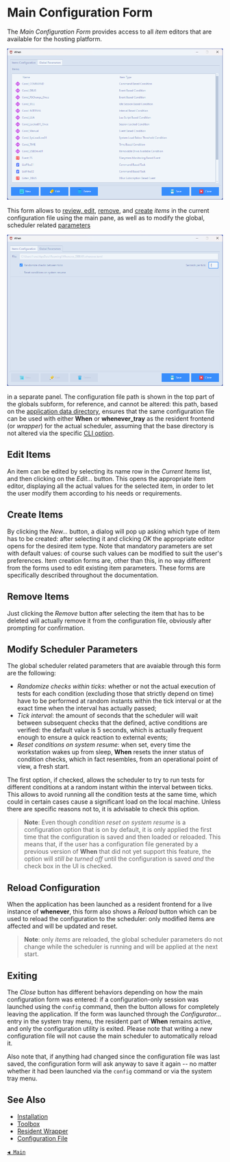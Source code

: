# Main Configuration Form

The _Main Configuration Form_ provides access to all _item_ editors that are available for the hosting platform.

![MainWindow](graphics/when-config-main-items.png)

This form allows to [review, edit](#edit-items), [remove](#remove-items), and [create](#create-items) _items_ in the current configuration file using the main pane, as well as to modify the global, scheduler related [parameters](#modify-scheduler-parameters)

![MainWindow](graphics/when-config-main-globals.png)

in a separate panel. The configuration file path is shown in the top part of the globals subform, for reference, and cannot be altered: this path, based on the [application data directory](appdata.md), ensures that the same configuration file can be used with either **When** or **whenever_tray** as the resident frontend (or _wrapper_) for the actual scheduler, assuming that the base directory is not altered via the specific [CLI option](cli.md).


## Edit Items

An item can be edited by selecting its name row in the _Current Items_ list, and then clicking on the _Edit..._ button. This opens the appropriate item editor, displaying all the actual values for the selected item, in order to let the user modify them according to his needs or requirements.


## Create Items

By clicking the _New..._ button, a dialog will pop up asking which type of item has to be created: after selecting it and clicking _OK_ the appropriate editor opens for the desired item type. Note that mandatory parameters are set with default values: of course such values can be modified to suit the user's preferences. Item creation forms are, other than this, in no way different from the forms used to edit existing item parameters. These forms are specifically described throughout the documentation.


## Remove Items

Just clicking the _Remove_ button after selecting the item that has to be deleted will actually remove it from the configuration file, obviously after prompting for confirmation.


## Modify Scheduler Parameters

The global scheduler related parameters that are avaiable through this form are the following:

* _Randomize checks within ticks_: whether or not the actual execution of tests for each condition (excluding those that strictly depend on time) have to be performed at random instants within the tick interval or at the exact time when the interval has actually passed;
* _Tick interval_: the amount of seconds that the scheduler will wait between subsequent checks that the defined, active conditions are verified: the default value is 5 seconds, which is actually frequent enough to ensure a quick reaction to external events;
* _Reset conditions on system resume_: when set, every time the workstation wakes up from sleep, **When** resets the inner status of condition checks, which in fact resembles, from an operational point of view, a fresh start.

The first option, if checked, allows the scheduler to try to run tests for different conditions at a random instant within the interval between ticks. This allows to avoid running all the condition tests at the same time, which could in certain cases cause a significant load on the local machine. Unless there are specific reasons not to, it is advisable to check this option.

> **Note**: Even though _condition reset on system resume_ is a configuration option that is on by default, it is only applied the first time that the configuration is saved and then loaded or reloaded. This means that, if the user has a configuration file generated by a previous version of **When** that did not yet support this feature, the option will _still be turned off_ until the configuration is saved _and_ the check box in the UI is checked.


## Reload Configuration

When the application has been launched as a resident frontend for a live instance of **whenever**, this form also shows a _Reload_ button which can be used to reload the configuration to the scheduler: only modified items are affected and will be updated and reset.

> **Note**: only _items_ are reloaded, the global scheduler parameters do not change while the scheduler is running and will be applied at the next start.


## Exiting

The _Close_ button has different behaviors depending on how the main configuration form was entered: if a configuration-only session was launched using the `config` command, then the button allows for completely leaving the application. If the form was launched through the _Configurator..._ entry in the system tray menu, the resident part of **When** remains active, and only the configuration utility is exited. Please note that writing a new configuration file will not cause the main scheduler to automatically reload it.

Also note that, if anything had changed since the configuration file was last saved, the configuration form will ask anyway to save it again -- no matter whether it had been launched via the `config` command or via the system tray menu.


## See Also

* [Installation](install.md)
* [Toolbox](cli.md#toolbox)
* [Resident Wrapper](tray.md)
* [Configuration File](configfile.md)


[`◀ Main`](main.md)
